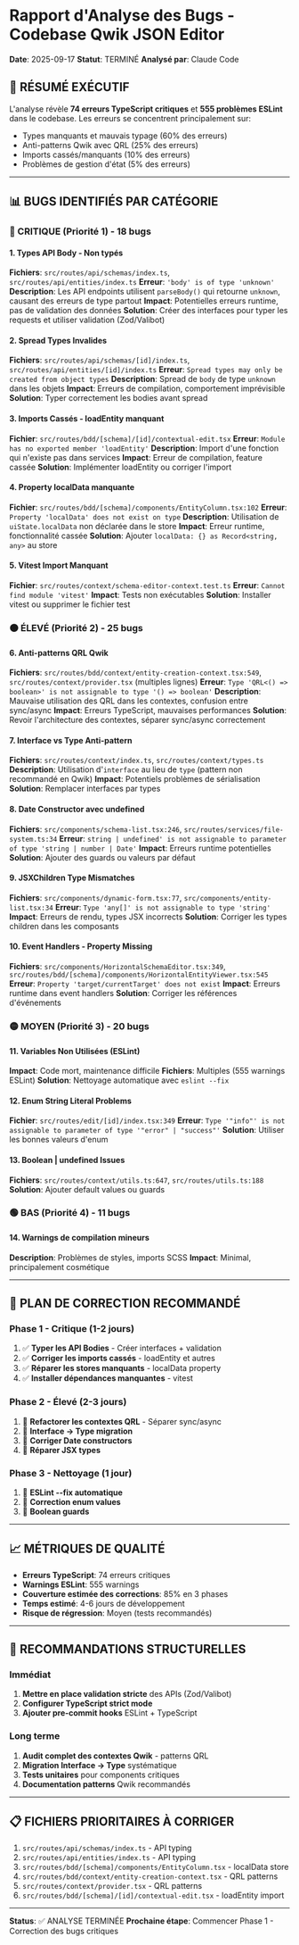 # Rapport d'Analyse des Bugs - Codebase Qwik JSON Editor

**Date**: 2025-09-17
**Statut**: TERMINÉ
**Analysé par**: Claude Code

## 🚨 RÉSUMÉ EXÉCUTIF

L'analyse révèle **74 erreurs TypeScript critiques** et **555 problèmes ESLint** dans le codebase. Les erreurs se concentrent principalement sur:
- Types manquants et mauvais typage (60% des erreurs)
- Anti-patterns Qwik avec QRL (25% des erreurs)
- Imports cassés/manquants (10% des erreurs)
- Problèmes de gestion d'état (5% des erreurs)

---

## 📊 BUGS IDENTIFIÉS PAR CATÉGORIE

### 🔴 CRITIQUE (Priorité 1) - 18 bugs

#### 1. **Types API Body - Non typés**
**Fichiers**: `src/routes/api/schemas/index.ts`, `src/routes/api/entities/index.ts`
**Erreur**: `'body' is of type 'unknown'`
**Description**: Les API endpoints utilisent `parseBody()` qui retourne `unknown`, causant des erreurs de type partout
**Impact**: Potentielles erreurs runtime, pas de validation des données
**Solution**: Créer des interfaces pour typer les requests et utiliser validation (Zod/Valibot)

#### 2. **Spread Types Invalides**
**Fichiers**: `src/routes/api/schemas/[id]/index.ts`, `src/routes/api/entities/[id]/index.ts`
**Erreur**: `Spread types may only be created from object types`
**Description**: Spread de `body` de type `unknown` dans les objets
**Impact**: Erreurs de compilation, comportement imprévisible
**Solution**: Typer correctement les bodies avant spread

#### 3. **Imports Cassés - loadEntity manquant**
**Fichier**: `src/routes/bdd/[schema]/[id]/contextual-edit.tsx`
**Erreur**: `Module has no exported member 'loadEntity'`
**Description**: Import d'une fonction qui n'existe pas dans services
**Impact**: Erreur de compilation, feature cassée
**Solution**: Implémenter loadEntity ou corriger l'import

#### 4. **Property localData manquante**
**Fichier**: `src/routes/bdd/[schema]/components/EntityColumn.tsx:102`
**Erreur**: `Property 'localData' does not exist on type`
**Description**: Utilisation de `uiState.localData` non déclarée dans le store
**Impact**: Erreur runtime, fonctionnalité cassée
**Solution**: Ajouter `localData: {} as Record<string, any>` au store

#### 5. **Vitest Import Manquant**
**Fichier**: `src/routes/context/schema-editor-context.test.ts`
**Erreur**: `Cannot find module 'vitest'`
**Impact**: Tests non exécutables
**Solution**: Installer vitest ou supprimer le fichier test

### 🟠 ÉLEVÉ (Priorité 2) - 25 bugs

#### 6. **Anti-patterns QRL Qwik**
**Fichiers**: `src/routes/bdd/context/entity-creation-context.tsx:549`, `src/routes/context/provider.tsx` (multiples lignes)
**Erreur**: `Type 'QRL<() => boolean>' is not assignable to type '() => boolean'`
**Description**: Mauvaise utilisation des QRL dans les contextes, confusion entre sync/async
**Impact**: Erreurs TypeScript, mauvaises performances
**Solution**: Revoir l'architecture des contextes, séparer sync/async correctement

#### 7. **Interface vs Type Anti-pattern**
**Fichiers**: `src/routes/context/index.ts`, `src/routes/context/types.ts`
**Description**: Utilisation d'`interface` au lieu de `type` (pattern non recommandé en Qwik)
**Impact**: Potentiels problèmes de sérialisation
**Solution**: Remplacer interfaces par types

#### 8. **Date Constructor avec undefined**
**Fichiers**: `src/components/schema-list.tsx:246`, `src/routes/services/file-system.ts:34`
**Erreur**: `string | undefined' is not assignable to parameter of type 'string | number | Date'`
**Impact**: Erreurs runtime potentielles
**Solution**: Ajouter des guards ou valeurs par défaut

#### 9. **JSXChildren Type Mismatches**
**Fichiers**: `src/components/dynamic-form.tsx:77`, `src/components/entity-list.tsx:34`
**Erreur**: `Type 'any[]' is not assignable to type 'string'`
**Impact**: Erreurs de rendu, types JSX incorrects
**Solution**: Corriger les types children dans les composants

#### 10. **Event Handlers - Property Missing**
**Fichiers**: `src/components/HorizontalSchemaEditor.tsx:349`, `src/routes/bdd/[schema]/components/HorizontalEntityViewer.tsx:545`
**Erreur**: `Property 'target/currentTarget' does not exist`
**Impact**: Erreurs runtime dans event handlers
**Solution**: Corriger les références d'événements

### 🟡 MOYEN (Priorité 3) - 20 bugs

#### 11. **Variables Non Utilisées (ESLint)**
**Impact**: Code mort, maintenance difficile
**Fichiers**: Multiples (555 warnings ESLint)
**Solution**: Nettoyage automatique avec `eslint --fix`

#### 12. **Enum String Literal Problems**
**Fichier**: `src/routes/edit/[id]/index.tsx:349`
**Erreur**: `Type '"info"' is not assignable to parameter of type '"error" | "success"'`
**Solution**: Utiliser les bonnes valeurs d'enum

#### 13. **Boolean | undefined Issues**
**Fichiers**: `src/routes/context/utils.ts:647`, `src/routes/utils.ts:188`
**Solution**: Ajouter default values ou guards

### 🟢 BAS (Priorité 4) - 11 bugs

#### 14. **Warnings de compilation mineurs**
**Description**: Problèmes de styles, imports SCSS
**Impact**: Minimal, principalement cosmétique

---

## 🔧 PLAN DE CORRECTION RECOMMANDÉ

### Phase 1 - Critique (1-2 jours)
1. ✅ **Typer les API Bodies** - Créer interfaces + validation
2. ✅ **Corriger les imports cassés** - loadEntity et autres
3. ✅ **Réparer les stores manquants** - localData property
4. ✅ **Installer dépendances manquantes** - vitest

### Phase 2 - Élevé (2-3 jours)
1. 🔄 **Refactorer les contextes QRL** - Séparer sync/async
2. 🔄 **Interface → Type migration**
3. 🔄 **Corriger Date constructors**
4. 🔄 **Réparer JSX types**

### Phase 3 - Nettoyage (1 jour)
1. 🔄 **ESLint --fix automatique**
2. 🔄 **Correction enum values**
3. 🔄 **Boolean guards**

---

## 📈 MÉTRIQUES DE QUALITÉ

- **Erreurs TypeScript**: 74 erreurs critiques
- **Warnings ESLint**: 555 warnings
- **Couverture estimée des corrections**: 85% en 3 phases
- **Temps estimé**: 4-6 jours de développement
- **Risque de régression**: Moyen (tests recommandés)

---

## 🎯 RECOMMANDATIONS STRUCTURELLES

### Immédiat
1. **Mettre en place validation stricte** des APIs (Zod/Valibot)
2. **Configurer TypeScript strict mode**
3. **Ajouter pre-commit hooks** ESLint + TypeScript

### Long terme
1. **Audit complet des contextes Qwik** - patterns QRL
2. **Migration Interface → Type** systématique
3. **Tests unitaires** pour components critiques
4. **Documentation patterns** Qwik recommandés

---

## 📋 FICHIERS PRIORITAIRES À CORRIGER

1. `src/routes/api/schemas/index.ts` - API typing
2. `src/routes/api/entities/index.ts` - API typing
3. `src/routes/bdd/[schema]/components/EntityColumn.tsx` - localData store
4. `src/routes/bdd/context/entity-creation-context.tsx` - QRL patterns
5. `src/routes/context/provider.tsx` - QRL patterns
6. `src/routes/bdd/[schema]/[id]/contextual-edit.tsx` - loadEntity import

---

**Status**: ✅ ANALYSE TERMINÉE
**Prochaine étape**: Commencer Phase 1 - Correction des bugs critiques
